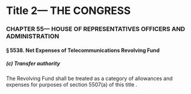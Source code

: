 
# Title 2— THE CONGRESS
### CHAPTER 55— HOUSE OF REPRESENTATIVES OFFICERS AND ADMINISTRATION
#### § 5538. Net Expenses of Telecommunications Revolving Fund
##### (c) Transfer authority

The Revolving Fund shall be treated as a category of allowances and expenses for purposes of section 5507(a) of this title .

